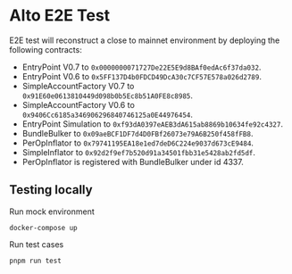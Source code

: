 # Alto E2E Test

E2E test will reconstruct a close to mainnet environment by deploying the following contracts:
- EntryPoint V0.7 to `0x0000000071727De22E5E9d8BAf0edAc6f37da032`.
- EntryPoint V0.6 to `0x5FF137D4b0FDCD49DcA30c7CF57E578a026d2789`.
- SimpleAccountFactory V0.7 to `0x91E60e0613810449d098b0b5Ec8b51A0FE8c8985`.
- SimpleAccountFactory V0.6 to `0x9406Cc6185a346906296840746125a0E44976454`.
- EntryPoint Simulation to `0xf93dA0397eAEB3dA615ab8869b10634fe92c4327`.
- BundleBulker to `0x09aeBCF1DF7d4D0FBf26073e79A6B250f458fFB8`.
- PerOpInflator to `0x79741195EA18e1ed7deD6C224e9037d673cE9484`.
- SimpleInflator to `0x92d2f9ef7b520d91a34501fbb31e5428ab2fd5df`.
- PerOpInflator is registered with BundleBulker under id 4337.

## Testing locally

Run mock environment

```
docker-compose up
```

Run test cases

```
pnpm run test
```
